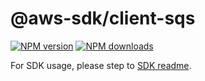 # @aws-sdk/client-sqs

[![NPM version](https://img.shields.io/npm/v/@aws-sdk/client-sqs/latest.svg)](https://www.npmjs.com/package/@aws-sdk/client-sqs)
[![NPM downloads](https://img.shields.io/npm/dm/@aws-sdk/client-sqs.svg)](https://www.npmjs.com/package/@aws-sdk/client-sqs)

For SDK usage, please step to [SDK readme](https://github.com/aws/aws-sdk-js-v3).
